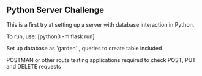 ## Python Server Challenge

This is a first try at setting up a server with database interaction in Python.

To run, use:
    [python3 -m flask run]

Set up database as 'garden' , queries to create table included

POSTMAN or other route testing applications required to check POST, PUT and DELETE requests